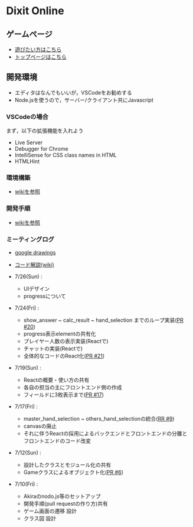 # Dixit Online

## ゲームページ
- [遊びたい方はこちら](https://2d-rpg.github.io/dixitOnline)
- [トップページはこちら](https://2d-rpg.github.io)

## 開発環境
- エディタはなんでもいいが，VSCodeをお勧めする
- Node.jsを使うので，サーバー/クライアント共にJavascript

### VSCodeの場合

まず，以下の拡張機能を入れよう
- Live Server
- Debugger for Chrome
- IntelliSense for CSS class names in HTML
- HTMLHint

### 環境構築

- [wikiを参照](https://github.com/2d-rpg/dixitOnline/wiki)

### 開発手順

- [wikiを参照](https://github.com/2d-rpg/dixitOnline/wiki/%E9%96%8B%E7%99%BA%E6%89%8B%E9%A0%86)

### ミーティングログ

- [google drawings](https://docs.google.com/drawings/d/1RziwR98sGqgaBaB3Q2iUu9hP-BSzAivgzpFYMBZ3xn8/edit)
- [コード解説(wiki)](https://github.com/2d-rpg/dixitOnline/wiki/%E3%82%B3%E3%83%BC%E3%83%89%E8%A7%A3%E8%AA%AC)

- 7/26(Sun) :
    - UIデザイン
    - progressについて

- 7/24(Fri) :
    - show_answer ~ calc_result ~ hand_selection までのループ実装([PR #20](https://github.com/2d-rpg/dixitOnline/pull/20))
    - progress表示elementの共有化
    - プレイヤー人数の表示実装(Reactで)
    - チャットの実装(Reactで)
    - 全体的なコードのReact化([PR #21](https://github.com/2d-rpg/dixitOnline/pull/21))

- 7/19(Sun) :
    - Reactの概要・使い方の共有
    - 各自の担当の主にフロントエンド側の作成
    - フィールドに3枚表示まで([PR #17](https://github.com/2d-rpg/dixitOnline/pull/17))

- 7/17(Fri) :
    - master_hand_selection ~ others_hand_selectionの統合([RR #9](https://github.com/2d-rpg/dixitOnline/pull/9))
    - canvasの廃止
    - それに伴うReactの採用によるバックエンドとフロントエンドの分離とフロントエンドのコード改変

- 7/12(Sun) :
    - 設計したクラスとモジュール化の共有
    - Gameクラスによるオブジェクト化([PR #6](https://github.com/2d-rpg/dixitOnline/pull/6))

- 7/10(Fri) :
    - Akiraのnodo.js等のセットアップ
    - 開発手順(pull requestの作り方)共有
    - ゲーム画面の遷移 設計
    - クラス図 設計
